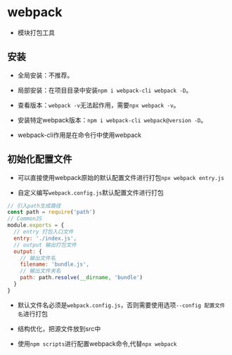 # webpack

- 模块打包工具

## 安装

- 全局安装：不推荐。

- 局部安装：在项目目录中安装`npm i webpack-cli webpack -D`。

- 查看版本：`webpack -v`无法起作用，需要`npx webpack -v`。

- 安装特定webpack版本：`npm i webpack-cli webpack@version -D`。

- webpack-cli作用是在命令行中使用webpack

## 初始化配置文件

- 可以直接使用webpack原始的默认配置文件进行打包`npx webpack entry.js`

- 自定义编写`webpack.config.js`默认配置文件进行打包
```js
// 引入path生成路径
const path = require('path')
// CommonJS
module.exports = {
  // entry 打包入口文件
  entry: './index.js',
  // output 输出打包文件
  output: {
    // 输出文件名
    filename: 'bundle.js',
    // 输出文件夹名
    path: path.resolve(__dirname, 'bundle')
  }
}
```

- 默认文件名必须是`webpack.config.js`，否则需要使用选项`--config 配置文件名`进行打包

- 结构优化，把源文件放到src中

- 使用`npm scripts`进行配置webpack命令,代替`npx webpack`
